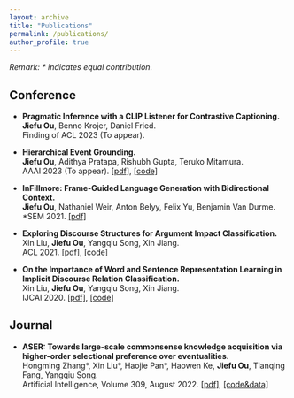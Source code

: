 ```yaml
---
layout: archive
title: "Publications"
permalink: /publications/
author_profile: true
---
```


*Remark: \* indicates equal contribution.*

## Conference

- **Pragmatic Inference with a CLIP Listener for Contrastive Captioning.**\
**Jiefu Ou**, Benno Krojer, Daniel Fried.\
Finding of ACL 2023 (To appear).

- **Hierarchical Event Grounding.**\
**Jiefu Ou**, Adithya Pratapa, Rishubh Gupta, Teruko Mitamura.\
AAAI 2023 (To appear). [[pdf]](https://arxiv.org/abs/2302.04197), [[code]](https://github.com/JefferyO/Hierarchical-Event-Grounding)

- **InFillmore: Frame-Guided Language Generation with Bidirectional Context.**\
**Jiefu Ou**, Nathaniel Weir, Anton Belyy, Felix Yu, Benjamin Van Durme.\
\*SEM 2021. [[pdf]](https://aclanthology.org/2021.starsem-1.12/)

- **Exploring Discourse Structures for Argument Impact Classification.**\
Xin Liu, **Jiefu Ou**, Yangqiu Song, Xin Jiang.\
ACL 2021. [[pdf]](https://aclanthology.org/2021.acl-long.306/), [[code]](https://github.com/HKUST-KnowComp/DisCOC)

- **On the Importance of Word and Sentence Representation Learning in Implicit Discourse Relation Classification.**\
Xin Liu, **Jiefu Ou**, Yangqiu Song, Xin Jiang.\
IJCAI 2020. [[pdf]](https://www.ijcai.org/proceedings/2020/0530), [[code]](https://github.com/HKUST-KnowComp/BMGF-RoBERTa)

## Journal

- **ASER: Towards large-scale commonsense knowledge acquisition via higher-order selectional preference over eventualities.**\
Hongming Zhang\*, Xin Liu\*, Haojie Pan\*, Haowen Ke, **Jiefu Ou**, Tianqing Fang, Yangqiu Song.\
Artificial Intelligence, Volume 309, August 2022. [[pdf]](https://arxiv.org/abs/2104.02137), [[code&data]](https://github.com/HKUST-KnowComp/ASER)
